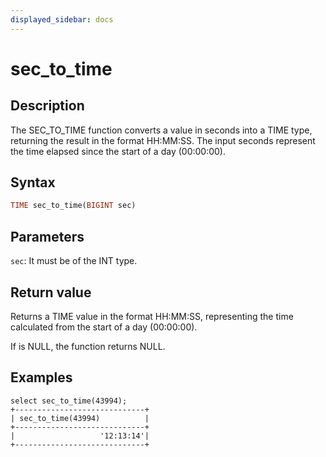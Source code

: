 ```yaml
---
displayed_sidebar: docs
---
```


# sec_to_time

## Description

The SEC_TO_TIME function converts a value in seconds into a TIME type, returning the result in the format HH:MM:SS.
The input seconds represent the time elapsed since the start of a day (00:00:00).

## Syntax

```Haskell
TIME sec_to_time(BIGINT sec)
```

## Parameters

`sec`: It must be of the INT type.

## Return value

Returns a TIME value in the format HH:MM:SS, representing the time calculated from the start of a day (00:00:00).

If <seconds> is NULL, the function returns NULL.

## Examples

```plain text
select sec_to_time(43994);
+-----------------------------+
| sec_to_time(43994)          |
+-----------------------------+
|                   '12:13:14'|
+-----------------------------+
```
